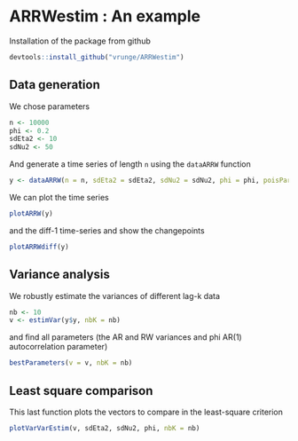 # ARRWestim : An example


Installation of the package from github
```r
devtools::install_github("vrunge/ARRWestim")
```

## Data generation

We chose parameters
```r
n <- 10000
phi <- 0.2
sdEta2 <- 10
sdNu2 <- 50
```

And generate a time series of length `n` using the `dataARRW` function
```r
y <- dataARRW(n = n, sdEta2 = sdEta2, sdNu2 = sdNu2, phi = phi, poisParam = 0.001, meanGap = 2)
```

We can plot the time series
```r
plotARRW(y)
```

and the diff-1 time-series and show the changepoints
```r
plotARRWdiff(y)
```

## Variance analysis

We robustly estimate the variances of different lag-k data
```r
nb <- 10
v <- estimVar(y$y, nbK = nb)
```

and find all parameters (the AR and RW variances and phi AR(1) autocorrelation parameter)
```r
bestParameters(v = v, nbK = nb)
```

##  Least square comparison

This last function plots the vectors to compare in the least-square criterion

```r
plotVarVarEstim(v, sdEta2, sdNu2, phi, nbK = nb)
```
